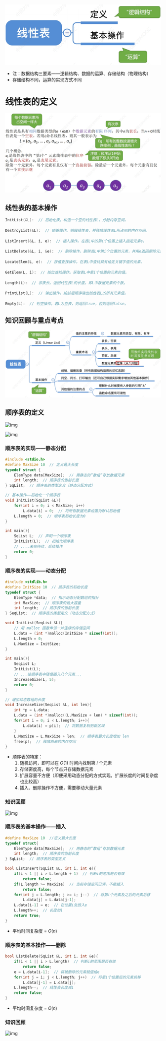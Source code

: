![img](数据结构/img/第二章/1.png)


- 注：数据结构三要素——逻辑结构、数据的运算、存储结构（物理结构）
- 存储结构不同，运算的实现方式不同

# 线性表的定义

![img](数据结构/img/第二章/2.png)

## 线性表的基本操作

```c
InitList(&L):  // 初始化表。构造一个空的线性表L，分配内存空间。

DestroyList(&L):  // 销毁操作。销毁线性表，并释放线性表L所占用的内存空间。

ListInsert(&L, i, e):  // 插入操作。在表L中的第i个位置上插入指定元素e。

ListDelete(&L, i, &e):  // 删除操作。删除表L中第i个位置的元素，并用e返回删除元素的值。

LocateElem(L, e):  // 按值查找操作。在表L中查找具有给定关键字值的元素。

GetElem(L, i):  // 按位查找操作。获取表L中第i个位置的元素的值。

Length(L):  // 求表长。返回线性表L的长度，即L中数据元素的个数。

PrintList(L):  // 输出操作。按前后顺序输出线性表L的所有元素值。

Empty(L):  // 判空操作。若L为空表，则返回true，否则返回false。
```

## 知识回顾与重点考点

![img](数据结构/img/第二章/3.png)

## 顺序表的定义

![img](4.png)

![img](5.png)

### 顺序表的实现——静态分配

```c
#include <stdio.h>
#define MaxSize 10  // 定义最大长度
typedef struct {
	ElemType data[MaxSize];  // 用静态的“数组”存放数据元素
	int length;  // 顺序表的当前长度
} SqList;  // 顺序表的类型定义（静态分配方式）
```

```c
// 基本操作——初始化一个顺序表
void InitList(SqList &L){
	for(int i = 0; i < MaxSize; i++)
		L.data[i] = 0;  // 将所有数据元素设置为默认初始值
	L.length = 0;  // 顺序表初始长度为0
}
```

```c
int main(){
	SqList L;  // 声明一个顺序表
	InitList(L);  // 初始化顺序表
	// ....未完待续，后续操作
	return 0;
}
```

### 顺序表的实现——动态分配

```c
#include <stdlib.h>
#define InitSize 10  // 顺序表的初始长度
typedef struct {
	ElemType *data;  // 指示动态分配数组的指针
	int MaxSize;  // 顺序表的最大容量
	int length;  // 顺序表的当前长度
} SeqList;  // 顺序表的类型定义（动态分配方式）
```

```c
void InitList(SeqList &L){
	// 用 malloc 函数申请一片连续的存储空间
	L.data = (int *)malloc(InitSize * sizeof(int));
	L.length = 0;
	L.MaxSize = InitSize;
}
```

```c
int main(){
	SeqList L;
	InitList(L);
	// ...往顺序表中随便插入几个元素...
	IncreaseSize(L, 5);
	return 0;
}
```

```c
// 增加动态数组的长度
void IncreaseSize(SeqList &L, int len){
	int *p = L.data;
	L.data = (int *)malloc((L.MaxSize + len) * sizeof(int));
	for(int i = 0; i < L.length; i++){
		L.data[i] = p[i];  // 将数据复制到新区域
	}
	L.MaxSize = L.MaxSize + len;  // 顺序表最大长度增加 len
	free(p);  // 释放原来的内存空间
}
```

- 顺序表的特定：
  1. 随机访问，即可以在 $O(1)$ 时间内找到第 $i$ 个元素
  2. 存储密度高，每个节点只存储数据元素
  3. 扩展容量不方便（即便采用动态分配的方式实现，扩展长度的时间复杂度也比较高）
  4. 插入、删除操作不方便，需要移动大量元素

### 知识回顾

![img](6.png)

### 顺序表的基本操作——插入

```c
#define MaxSize 10  //定义最大长度
typedef struct{
	ElemType data[MaxSize];  // 用静态的“数组”存放数据元素
	int length;  // 顺序表的当前长度
} SqList;  // 顺序表的类型定义
```

```c
bool ListInsert(SqList &L, int i, int e){
	if(i < 1 || i > L.length + 1)  // 判断i的范围是否有效
		return false;
	if(L.length >= MaxSize)  // 当前存储空间已满，不能插入
		return false;
	for(int j = L.length; j >= i; j--)  // 将第i个元素及之后的元素后移
		L.data[j] = L.data[j-1];
	L.data[i-1] = e;  // 在位置i处放入e
	L.length++;  // 长度加1
	return true;
}
```

- 平均时间复杂度 = $O(n)$

### 顺序表的基本操作——删除

```c
bool ListDelete(SqList &L, int i, int &e){
	if(i < 1 || i > L.length)  // 判断i的范围是否有效
		return false;
	e = L.data[i-1];  // 将被删除的元素赋值给e
	for(int j = i; j < L.length; j++)  // 将第i个位置后的元素前移
		L.data[j-1] = L.data[j];
	L.length--;  // 线性表长度减1
	return false;
}
```

- 平均时间复杂度 = $O(n)$

### 知识回顾

![img](6.png)